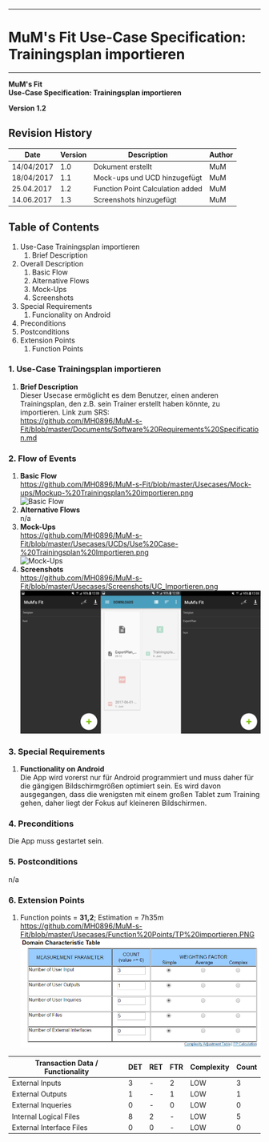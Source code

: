 -------------
# MuM's Fit Use-Case Specification: Trainingsplan importieren #
-------------
**MuM's Fit**  
**Use-Case Specification: Trainingsplan importieren**

**Version 1.2**

## Revision History ##
 
|Date|Version|Description|Author|
|----|----|----|----|
|14/04/2017|1.0|Dokument erstellt|MuM|
|18/04/2017|1.1|Mock-ups und UCD hinzugefügt|MuM|
|25.04.2017|1.2|Function Point Calculation added|MuM|
|14.06.2017|1.3|Screenshots hinzugefügt|MuM|
 

## Table of Contents ##
1. Use-Case Trainingsplan importieren
	1. Brief Description
2. Overall Description
	1. Basic Flow
	2. Alternative Flows
	4. Mock-Ups
	5. Screenshots
3. Special Requirements
	1. Funcionality on Android
4. Preconditions
5. Postconditions
6. Extension Points
	1. Function Points

### 1. Use-Case Trainingsplan importieren ###
1. **Brief Description**  
Dieser Usecase ermöglicht es dem Benutzer, einen anderen Trainingsplan, den z.B. sein Trainer erstellt haben könnte, zu importieren.
	Link zum SRS:   
	<a href="https://github.com/MH0896/MuM-s-Fit/blob/master/Documents/Software%20Requirements%20Specification.md">https://github.com/MH0896/MuM-s-Fit/blob/master/Documents/Software%20Requirements%20Specification.md</a>

### 2. Flow of Events ###
1. **Basic Flow**  
<a href="https://github.com/MH0896/MuM-s-Fit/blob/master/Usecases/Mock-ups/Mockup-%20Trainingsplan%20importieren.png">https://github.com/MH0896/MuM-s-Fit/blob/master/Usecases/Mock-ups/Mockup-%20Trainingsplan%20importieren.png</a>  
![Basic Flow](https://github.com/MH0896/MuM-s-Fit/blob/master/Usecases/Mock-ups/Mockup-%20Trainingsplan%20importieren.png "Basic Flow")
2. **Alternative Flows**  
n/a
3. **Mock-Ups**  
<a href="https://github.com/MH0896/MuM-s-Fit/blob/master/Usecases/UCDs/Use%20Case-%20Trainingsplan%20Importieren.png">https://github.com/MH0896/MuM-s-Fit/blob/master/Usecases/UCDs/Use%20Case-%20Trainingsplan%20Importieren.png</a>  
![Mock-Ups](https://github.com/MH0896/MuM-s-Fit/blob/master/Usecases/UCDs/Use%20Case-%20Trainingsplan%20Importieren.png "Mock-Ups")
4. **Screenshots**  
<a href="https://github.com/MH0896/MuM-s-Fit/blob/master/Usecases/Screenshots/UC_Importieren.png">https://github.com/MH0896/MuM-s-Fit/blob/master/Usecases/Screenshots/UC_Importieren.png</a>  
![Screenshots](https://github.com/MH0896/MuM-s-Fit/blob/master/Usecases/Screenshots/UC_Importieren.png "Screenshots")

### 3. Special Requirements ###
1. **Functionality on Android**  
Die App wird vorerst nur für Android programmiert und muss daher für die gängigen Bildschirmgrößen optimiert sein. Es wird davon ausgegangen, dass die wenigsten mit einem großen Tablet zum Training gehen, daher liegt der Fokus auf kleineren Bildschirmen.

### 4. Preconditions ###
Die App muss gestartet sein.

### 5. Postconditions ###
n/a

### 6. Extension Points ###
1. Function points = **31,2**; Estimation = 7h35m   
<a href="https://github.com/MH0896/MuM-s-Fit/blob/master/Usecases/Function%20Points/TP%20importieren.PNG">https://github.com/MH0896/MuM-s-Fit/blob/master/Usecases/Function%20Points/TP%20importieren.PNG</a>  
![FPs](https://github.com/MH0896/MuM-s-Fit/blob/master/Usecases/Function%20Points/TP%20importieren.PNG "FPs")  
 
|Transaction Data / Functionality|DET|RET|FTR|Complexity|Count|
|----|----|----|----|----|----|
|External Inputs|3|-|2|LOW|3|
|External Outputs|1|-|1|LOW|1|
|External Inqueries|0|-|0|LOW|0|
|Internal Logical Files|8|2|-|LOW|5|
|External Interface Files|0|0|-|LOW|0|
 